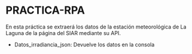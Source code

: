 # PRACTICA-RPA
En esta práctica se extraerá los datos de la estación meteorológica de La Laguna de la página del SIAR mediante su API.
- Datos_irradiancia_json: Devuelve los datos en la consola

